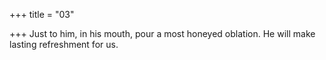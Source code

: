 +++
title = "03"

+++
Just to him, in his mouth, pour a most honeyed oblation.
He will make lasting refreshment for us.